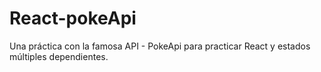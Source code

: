 # React-pokeApi
Una práctica con la famosa API - PokeApi para practicar React y estados múltiples dependientes.
